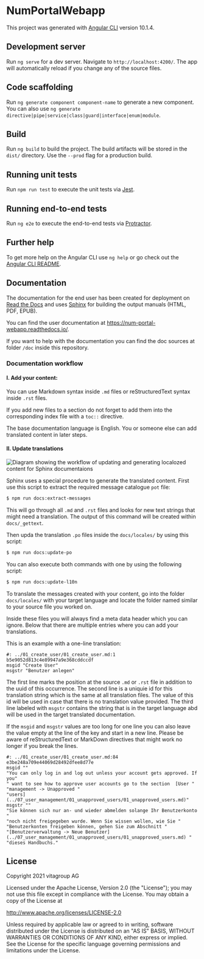 # NumPortalWebapp

This project was generated with [Angular CLI](https://github.com/angular/angular-cli) version 10.1.4.

## Development server

Run `ng serve` for a dev server. Navigate to `http://localhost:4200/`. The app will automatically reload if you change any of the source files.

## Code scaffolding

Run `ng generate component component-name` to generate a new component. You can also use `ng generate directive|pipe|service|class|guard|interface|enum|module`.

## Build

Run `ng build` to build the project. The build artifacts will be stored in the `dist/` directory. Use the `--prod` flag for a production build.

## Running unit tests

Run `npm run test` to execute the unit tests via [Jest](https://jestjs.io/).

## Running end-to-end tests

Run `ng e2e` to execute the end-to-end tests via [Protractor](http://www.protractortest.org/).

## Further help

To get more help on the Angular CLI use `ng help` or go check out the [Angular CLI README](https://github.com/angular/angular-cli/blob/master/README.md).

## Documentation

The documentation for the end user has been created for deployment on 
[Read the Docs](https://readthedocs.org/) and uses [Sphinx](https://www.sphinx-doc.org/) for
building the output manuals (HTML, PDF, EPUB).

You can find the user documentation at 
<a href="https://num-portal-webapp.readthedocs.io/" target="_blank" rel="noopener">
https://num-portal-webapp.readthedocs.io/</a>.

If you want to help with the documentation you can find the doc sources at folder `/doc` inside this
repository.

### Documentation workflow

#### I. Add your content:

You can use Markdown syntax inside `.md` files or reStructuredText syntax inside `.rst` files.

If you add new files to a section do not forget to add them into the corresponding index file with
a `toc::` directive.

The base documentation language is English. You or someone else can add translated content in later
steps.

#### II. Update translations

![Diagram showing the workflow of updating and generating localozed content for Sphinx documentaions](https://www.sphinx-doc.org/en/master/_images/translation.svg "Sphinx translation workflow")

Sphinx uses a special procedure to generate the translated content. First use this script to 
extract the required message catalogue `pot` file:

```bash
$ npm run docs:extract-messages
```

This will go through all `.md` and `.rst` files and looks for new text strings that might need
a translation. The output of this command will be created within `docs/_gettext`.

Then upda the translation `.po` files inside the `docs/locales/` by using this script:

```bash
$ npm run docs:update-po
```

You can also execute both commands with one by using the following script:

```bash
$ npm run docs:update-l10n
```

To translate the messages created with your content, go into the folder `docs/locales/` with your
target language and locate the folder named similar to your source file you worked on.

Inside these files you will always find a meta data header which you can ignore. Below that there
are multiple entries where you can add your translations.

This is an example with a one-line translation:

```pot
#: ../01_create_user/01_create_user.md:1 b5e9052d813c4e89947a9e368cddccdf
msgid "Create User"
msgstr "Benutzer anlegen"
```

The first line  marks the position at the source `.md` or `.rst` file in addition to the uuid of
this occurrence.
The second line is a uniquie id for this translation string which is the same at all translation
files. The value of this id will be used in case that there is no translation value provided.
The third line labeled with `msgstr` contains the string that is in the target language abd will
be used in the target translated documentation.

If the `msgid` and `msgstr` values are too long for one line you can also leave the value empty
at the line of the key and start in a new line. Please be aware of reStructuredText or MarkDown
directives that might work no longer if you break the lines.

```pot
#: ../01_create_user/01_create_user.md:84 e3be248a709e44069d28492dfee8d77e
msgid ""
"You can only log in and log out unless your account gets approved. If you"
" want to see how to approve user accounts go to the section  [User "
"management -> Unapproved "
"users](../07_user_management/01_unapproved_users/01_unapproved_users.md)"
msgstr ""
"Sie können sich nur an- und wieder abmelden solange Ihr Benutzerkonto "
"noch nicht freigegeben wurde. Wenn Sie wissen wollen, wie Sie "
"Benutzerkonten freigeben können, gehen Sie zum Abschnitt "
"[Benutzerverwaltung -> Neue Benutzer](../07_user_management/01_unapproved_users/01_unapproved_users.md) "
"dieses Handbuchs."
```




## License

Copyright 2021 vitagroup AG

Licensed under the Apache License, Version 2.0 (the "License");
you may not use this file except in compliance with the License.
You may obtain a copy of the License at

http://www.apache.org/licenses/LICENSE-2.0

Unless required by applicable law or agreed to in writing, software
distributed under the License is distributed on an "AS IS" BASIS,
WITHOUT WARRANTIES OR CONDITIONS OF ANY KIND, either express or implied.
See the License for the specific language governing permissions and
limitations under the License.
